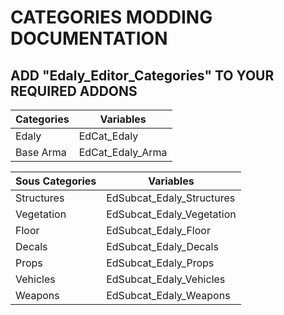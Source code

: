 # CATEGORIES MODDING DOCUMENTATION

## ADD "Edaly_Editor_Categories" TO YOUR REQUIRED ADDONS

|Categories              |Variables        |
|------------------------|-----------------|
|Edaly                   |EdCat_Edaly      |
|Base Arma               |EdCat_Edaly_Arma |



|Sous Categories         |Variables                 |
|------------------------|--------------------------|
|Structures              |EdSubcat_Edaly_Structures |
|Vegetation              |EdSubcat_Edaly_Vegetation |
|Floor                   |EdSubcat_Edaly_Floor      |
|Decals                  |EdSubcat_Edaly_Decals     |
|Props                   |EdSubcat_Edaly_Props      |
|Vehicles                |EdSubcat_Edaly_Vehicles   |
|Weapons                 |EdSubcat_Edaly_Weapons    |
